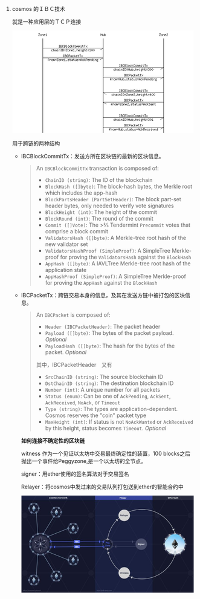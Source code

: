 1. cosmos 的ＩＢＣ技术

   就是一种应用层的ＴＣＰ连接

   ![](./img/IBCsuccess.png)

   用于跨链的两种结构

   * IBCBlockCommitTx：发送方所在区块链的最新的区块信息。

     > An `IBCBlockCommitTx` transaction is composed of:
     >
     > * `ChainID (string)`: The ID of the blockchain
     > * `BlockHash ([]byte)`: The block-hash bytes, the Merkle root which includes the app-hash
     > * `BlockPartsHeader (PartSetHeader)`: The block part-set header bytes, only needed to verify vote signatures
     > * `BlockHeight (int)`: The height of the commit
     > * `BlockRound (int)`: The round of the commit
     > * `Commit ([]Vote)`: The >⅔ Tendermint `Precommit` votes that comprise a block commit
     > * `ValidatorsHash ([]byte)`: A Merkle-tree root hash of the new validator set
     > * `ValidatorsHashProof (SimpleProof)`: A SimpleTree Merkle-proof for proving the `ValidatorsHash` against the `BlockHash`
     > * `AppHash ([]byte)`: A IAVLTree Merkle-tree root hash of the application state
     > * `AppHashProof (SimpleProof)`: A SimpleTree Merkle-proof for proving the `AppHash` against the `BlockHash`

   * IBCPacketTx：跨链交易本身的信息，及其在发送方链中被打包的区块信息。

     > An `IBCPacket` is composed of:
     >
     > * `Header (IBCPacketHeader)`: The packet header
     > * `Payload ([]byte)`: The bytes of the packet payload. *Optional*
     > * `PayloadHash ([]byte)`: The hash for the bytes of the packet. *Optional*
     >
     > 其中，IBCPacketHeader　又有
     >
     > * `SrcChainID (string)`: The source blockchain ID
     > * `DstChainID (string)`: The destination blockchain ID
     > * `Number (int)`: A unique number for all packets
     > * `Status (enum)`: Can be one of `AckPending`, `AckSent`, `AckReceived`, `NoAck`, or `Timeout`
     > * `Type (string)`: The types are application-dependent. Cosmos reserves the "coin" packet type
     > * `MaxHeight (int)`: If status is not `NoAckWanted` or `AckReceived` by this height, status becomes `Timeout`. *Optional*

     **如何连接不确定性的区块链**

     witness 作为一个见证以太坊中交易最终确定性的装置，100 blocks之后抛出一个事件给Peggyzone,是一个以太坊的全节点。

     signer：用ether使用的签名算法对于交易签名

     Relayer：将cosmos中发过来的交易队列打包送到ether的智能合约中

     ![](./img/peggy.png)

     
